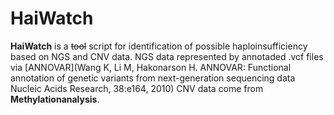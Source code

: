 # HaiWatch

**HaiWatch** is a ~~tool~~ script for identification of possible haploinsufficiency based on NGS and CNV data. NGS data represented by annotaded .vcf files via [ANNOVAR](Wang K, Li M, Hakonarson H. ANNOVAR: Functional annotation of genetic variants from next-generation sequencing data Nucleic Acids Research, 38:e164, 2010) CNV data come from **Methylationanalysis**.
